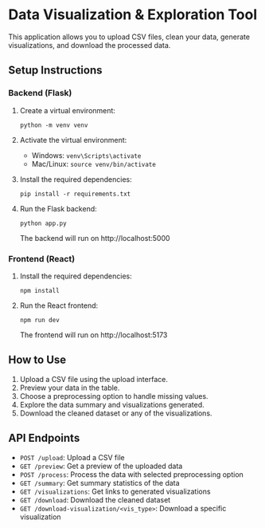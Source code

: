 
# Data Visualization & Exploration Tool

This application allows you to upload CSV files, clean your data, generate visualizations, and download the processed data.

## Setup Instructions

### Backend (Flask)

1. Create a virtual environment:
   ```
   python -m venv venv
   ```

2. Activate the virtual environment:
   - Windows: `venv\Scripts\activate`
   - Mac/Linux: `source venv/bin/activate`

3. Install the required dependencies:
   ```
   pip install -r requirements.txt
   ```

4. Run the Flask backend:
   ```
   python app.py
   ```
   The backend will run on http://localhost:5000

### Frontend (React)

1. Install the required dependencies:
   ```
   npm install
   ```

2. Run the React frontend:
   ```
   npm run dev
   ```
   The frontend will run on http://localhost:5173

## How to Use

1. Upload a CSV file using the upload interface.
2. Preview your data in the table.
3. Choose a preprocessing option to handle missing values.
4. Explore the data summary and visualizations generated.
5. Download the cleaned dataset or any of the visualizations.

## API Endpoints

- `POST /upload`: Upload a CSV file
- `GET /preview`: Get a preview of the uploaded data
- `POST /process`: Process the data with selected preprocessing option
- `GET /summary`: Get summary statistics of the data
- `GET /visualizations`: Get links to generated visualizations
- `GET /download`: Download the cleaned dataset
- `GET /download-visualization/<vis_type>`: Download a specific visualization
